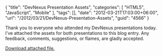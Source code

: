{
	"title": "DevNexus Presentation Assets",
	"categories": [
		"HTML5",
		"JavaScript",
		"Mobile"
	],
	"tags": [],
	"date": "2012-03-21T17:03:00+06:00",
	"url": "/2012/03/21/DevNexus-Presentation-Assets",
	"guid": "4566"
}

Thank you to everyone who attended my DevNexus presentations today. I've attached the assets for both presentations to this blog entry. Any feedback, comments, suggestions, or flames, are gladly accepted.<p><a href='enclosures/C%3A%5Chosts%5C2012%2Eraymondcamden%2Ecom%5Cenclosures%2FDevNexus%2Ezip'>Download attached file.</a></p>